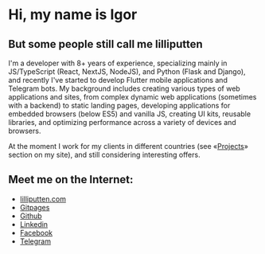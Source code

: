 # Hi, my name is Igor

## But some people still call me lilliputten

I'm a developer with 8+ years of experience, specializing mainly in JS/TypeScript (React, NextJS, NodeJS), and Python (Flask and Django), and recently I've started to develop Flutter mobile applications and Telegram bots. My background includes creating various types of web applications and sites, from complex dynamic web applications (sometimes with a backend) to static landing pages, developing applications for embedded browsers (below ES5) and vanilla JS, creating UI kits, reusable libraries, and optimizing performance across a variety of devices and browsers.

At the moment I work for my clients in different countries (see «[Projects](https://lilliputten.com/projects)» section on my site), and still considering interesting offers.

## Meet me on the Internet:

- [lilliputten.com](https://lilliputten.com)
- [Gitpages](https://lilliputten.github.io/#/About)
- [Github](https://github.com/lilliputten)
- [Linkedin](https://linkedin.com/in/lilliputten)
- [Facebook](https://facebook.com/igor.lilliputten)
- [Telegram](https://t.me/lilliputten)

<!--

@changed 2024.06.18, 16:43

**lilliputten/lilliputten** is a ✨ _special_ ✨ repository because its `README.md` (this file) appears on your GitHub profile.

Here are some ideas to get you started:

- 🔭 I’m currently working on ...
- 🌱 I’m currently learning ...
- 👯 I’m looking to collaborate on ...
- 🤔 I’m looking for help with ...
- 💬 Ask me about ...
- 📫 How to reach me: ...
- 😄 Pronouns: ...
- ⚡ Fun fact: ...

-->
